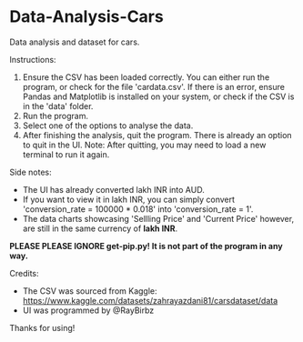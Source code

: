 # Data-Analysis-Cars
Data analysis and dataset for cars.

Instructions:
1. Ensure the CSV has been loaded correctly. You can either run the program, or check for the file 'cardata.csv'. If there is an error, ensure Pandas and Matplotlib is installed on your system, or check if the CSV is in the 'data' folder.
2. Run the program.
3. Select one of the options to analyse the data.
4. After finishing the analysis, quit the program. There is already an option to quit in the UI.
Note: After quitting, you may need to load a new terminal to run it again.

Side notes:
- The UI has already converted lakh INR into AUD. 
- If you want to view it in lakh INR, you can simply convert 'conversion_rate = 100000 * 0.018' into 'conversion_rate = 1'.
- The data charts showcasing 'Sellling Price' and 'Current Price' however, are still in the same currency of **lakh INR**. 

**PLEASE PLEASE IGNORE get-pip.py! It is not part of the program in any way.**

Credits:

- The CSV was sourced from Kaggle: https://www.kaggle.com/datasets/zahrayazdani81/carsdataset/data
- UI was programmed by @RayBirbz

Thanks for using!